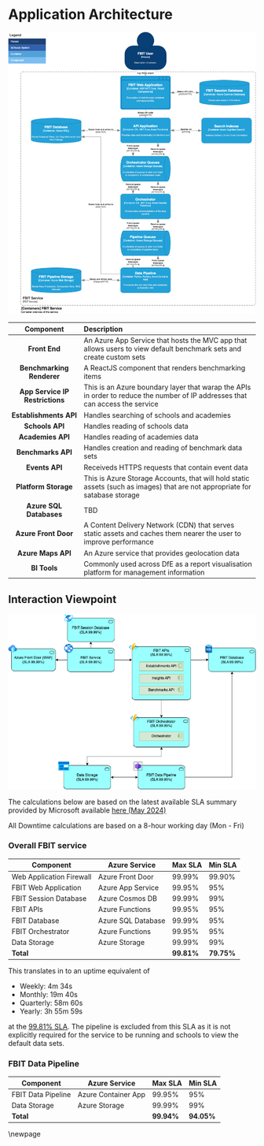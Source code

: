 ﻿# Application Architecture

![Application Architecture](./images/Container-View.png)

| Component | Description |
|:---------:|:------------|
| **Front End** | An Azure App Service that hosts the MVC app that allows users to view default benchmark sets and create custom sets |
| **Benchmarking Renderer** | A ReactJS component that renders benchmarking items |
| **App Service IP Restrictions**| This is an Azure boundary layer that warap the APIs in order to reduce the number of IP addresses that can access the service |
| **Establishments API** | Handles searching of schools and academies |
| **Schools API** | Handles reading of schools data |
| **Academies API** | Handles reading of academies data |
| **Benchmarks API** | Handles creation and reading of benchmark data sets |
| **Events API** | Receiveds HTTPS requests that contain event data |
| **Platform Storage** | This is Azure Storage Accounts, that will hold static assets (such as images) that are not appropriate for satabase storage |
| **Azure SQL Databases** | TBD |
| **Azure Front Door** | A Content Delivery Network (CDN) that serves static assets and caches them nearer the user to improve performance |
| **Azure Maps API** | An Azure service that provides geolocation data |
| **BI Tools** | Commonly used across DfE as a report visualisation platform for management information |

## Interaction Viewpoint

![Interaction viewpoint](./images/Interaction-Viewpoint.png)

The calculations below are based on the latest available SLA summary provided by Microsoft available [here (May 2024)](https://wwlpdocumentsearch.blob.core.windows.net/prodv2/OnlineSvcsConsolidatedSLA(WW)(English)(May2024)(CR).docx)

All Downtime calculations are based on a 8-hour working day (Mon - Fri)

### Overall FBIT service

| **Component**            | **Azure Service**   | **Max SLA** | **Min SLA** |
|--------------------------|---------------------|---------|---------|
| Web Application Firewall | Azure Front Door    | 99.99%  | 99.90%  |
| FBIT Web Application     | Azure App Service   | 99.95%  | 95%     |
| FBIT Session Database    | Azure Cosmos DB     | 99.99%  | 99%     |
| FBIT APIs                | Azure Functions     | 99.95%  | 95%     |
| FBIT Database            | Azure SQL Database  | 99.99%  | 95%     |
| FBIT Orchestrator        | Azure Functions     | 99.95%  | 95%     |
| Data Storage             | Azure Storage       | 99.99%  | 99%     |
| **Total**                |                     | **99.81%**  | **79.75%**  |

This translates in to an uptime equivalent of

* Weekly: 4m 34s
* Monthly: 19m 40s
* Quarterly: 58m 60s
* Yearly: 3h 55m 59s

at the [99.81% SLA](https://uptime.is/complex?sla=99.81&wk=iiiiiaa). The pipeline is excluded from this SLA as it is not explicitly required for the service to be running and schools to view the default data sets.

### FBIT Data Pipeline

| **Component**            | **Azure Service**   | **Max SLA** | **Min SLA** |
|--------------------------|---------------------|---------|---------|
| FBIT Data Pipeline       | Azure Container App | 99.95%  | 95%     |
| Data Storage             | Azure Storage       | 99.99%  | 99%     |
| **Total**                |                     | **99.94%**  | **94.05%**  |

<!-- Leave the rest of this page blank -->
\newpage
